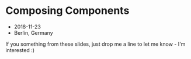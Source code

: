 # Composing Components

*  2018-11-23
*  Berlin, Germany

If you something from these slides, just drop me a line to let me know - I'm interested :)

